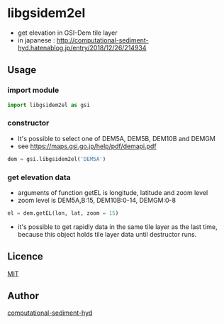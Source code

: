 # libgsidem2el

 - get elevation in GSI-Dem tile layer 
 - in japanese : http://computational-sediment-hyd.hatenablog.jp/entry/2018/12/26/214934

## Usage

### import module

```python
import libgsidem2el as gsi
``` 

### constructor

 - It's possible to select one of DEM5A, DEM5B, DEM10B and DEMGM
 - see https://maps.gsi.go.jp/help/pdf/demapi.pdf

```python
dem = gsi.libgsidem2el('DEM5A')
``` 

### get elevation data

 - arguments of function getEL is longitude, latitude and zoom level
 - zoom level is DEM5A,B:15, DEM10B:0-14, DEMGM:0-8

```python
el = dem.getEL(lon, lat, zoom = 15)
``` 

 - it's possible to get rapidly data in the same tile layer as the last time, because this object holds tile layer data until destructor runs.

## Licence

[MIT](/LICENCE)

## Author

[computational-sediment-hyd](https://github.com/computational-sediment-hyd)
